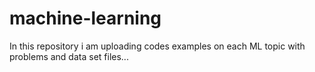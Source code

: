 # machine-learning
In this  repository i am uploading codes examples on each ML topic with problems and data set  files...
